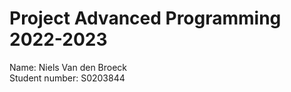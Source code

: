 Project Advanced Programming 2022-2023
=======================================

Name: Niels Van den Broeck  
Student number: S0203844
